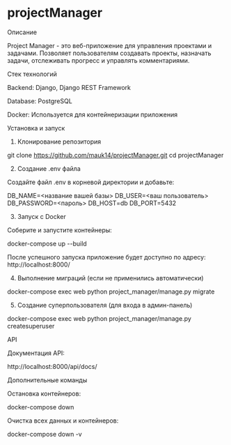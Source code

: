 # projectManager
Описание

Project Manager - это веб-приложение для управления проектами и задачами. Позволяет пользователям создавать проекты, назначать задачи, отслеживать прогресс и управлять комментариями.

Стек технологий

Backend: Django, Django REST Framework

Database: PostgreSQL

Docker: Используется для контейнеризации приложения

Установка и запуск

1. Клонирование репозитория

git clone https://github.com/mauk14/projectManager.git
cd projectManager

2. Создание .env файла

Создайте файл .env в корневой директории и добавьте:

DB_NAME=<название вашей базы>
DB_USER=<ваш пользователь>
DB_PASSWORD=<пароль>
DB_HOST=db
DB_PORT=5432

3. Запуск с Docker

Соберите и запустите контейнеры:

docker-compose up --build

После успешного запуска приложение будет доступно по адресу: http://localhost:8000/

4. Выполнение миграций (если не применились автоматически)

docker-compose exec web python project_manager/manage.py migrate

5. Создание суперпользователя (для входа в админ-панель)

docker-compose exec web python project_manager/manage.py createsuperuser

API

Документация API:

http://localhost:8000/api/docs/

Дополнительные команды

Остановка контейнеров:

docker-compose down

Очистка всех данных и контейнеров:

docker-compose down -v
